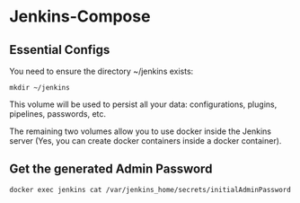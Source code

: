 # Jenkins-Compose

## Essential Configs
You need to ensure the directory ~/jenkins exists:
``` 
mkdir ~/jenkins
```
This volume will be used to persist all your data: configurations, plugins, pipelines, passwords, etc.

The remaining two volumes allow you to use docker inside the Jenkins server (Yes, you can create docker containers inside a docker container).

## Get the generated Admin Password

```
docker exec jenkins cat /var/jenkins_home/secrets/initialAdminPassword
```
